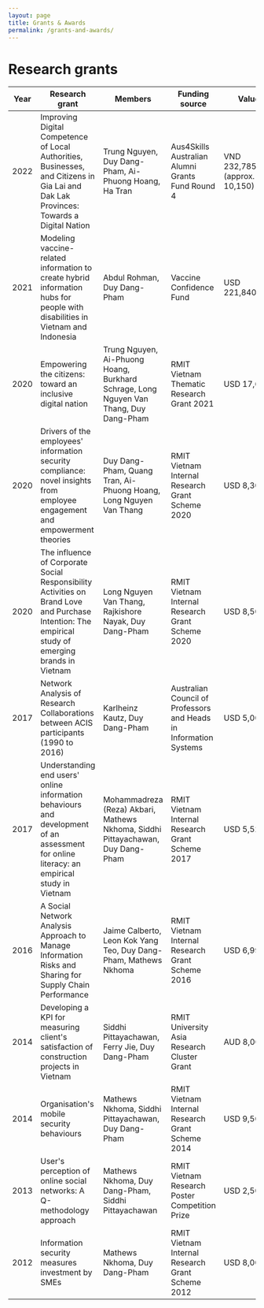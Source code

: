 ```yaml
---
layout: page
title: Grants & Awards
permalink: /grants-and-awards/
---
```


# Research grants

| Year | Research grant | Members | Funding source | Value |
| ---- | -------------- | ------- | -------------- | ----- |
| 2022 | Improving Digital Competence of Local Authorities, Businesses, and Citizens in Gia Lai and Dak Lak Provinces: Towards a Digital Nation | Trung Nguyen, Duy Dang-Pham, Ai-Phuong Hoang, Ha Tran | Aus4Skills Australian Alumni Grants Fund Round 4 | VND 232,785,000 (approx. USD 10,150) |
| 2021 | Modeling vaccine-related information to create hybrid information hubs for people with disabilities in Vietnam and Indonesia | Abdul Rohman, Duy Dang-Pham | Vaccine Confidence Fund | USD 221,840 |
| 2020 | Empowering the citizens: toward an inclusive digital nation | Trung Nguyen, Ai-Phuong Hoang, Burkhard Schrage, Long Nguyen Van Thang, Duy Dang-Pham | RMIT Vietnam Thematic Research Grant 2021 | USD 17,660 |
| 2020 | Drivers of the employees' information security compliance: novel insights from employee engagement and empowerment theories | Duy Dang-Pham, Quang Tran, Ai-Phuong Hoang, Long Nguyen Van Thang | RMIT Vietnam Internal Research Grant Scheme 2020  | USD 8,300 |
| 2020 | The influence of Corporate Social Responsibility Activities on Brand Love and Purchase Intention: The empirical study of emerging brands in Vietnam | Long Nguyen Van Thang, Rajkishore Nayak, Duy Dang-Pham | RMIT Vietnam Internal Research Grant Scheme 2020  | USD 8,500 |
| 2017 | Network Analysis of Research Collaborations between ACIS participants (1990 to 2016) | Karlheinz Kautz, Duy Dang-Pham | Australian Council of Professors and Heads in Information Systems | USD 5,000 |
| 2017 | Understanding end users' online information behaviours and development of an assessment for online literacy: an empirical study in Vietnam | Mohammadreza (Reza) Akbari, Mathews Nkhoma, Siddhi Pittayachawan, Duy Dang-Pham | RMIT Vietnam Internal Research Grant Scheme 2017 | USD 5,524 |
| 2016 | A Social Network Analysis Approach to Manage Information Risks and Sharing for Supply Chain Performance | Jaime Calberto, Leon Kok Yang Teo, Duy Dang-Pham, Mathews Nkhoma | RMIT Vietnam Internal Research Grant Scheme 2016 | USD 6,995 |
| 2014 | Developing a KPI for measuring client's satisfaction of construction projects in Vietnam | Siddhi Pittayachawan, Ferry Jie, Duy Dang-Pham | RMIT University Asia Research Cluster Grant | AUD 8,000 |
| 2014 | Organisation's mobile security behaviours | Mathews Nkhoma, Siddhi Pittayachawan, Duy Dang-Pham | RMIT Vietnam Internal Research Grant Scheme 2014 | USD 9,500 |
| 2013 | User's perception of online social networks: A Q-methodology approach | Mathews Nkhoma, Duy Dang-Pham, Siddhi Pittayachawan | RMIT Vietnam Research Poster Competition Prize | USD 2,500 |
| 2012 | Information security measures investment by SMEs | Mathews Nkhoma, Duy Dang-Pham | RMIT Vietnam Internal Research Grant Scheme 2012 | USD 8,000 |